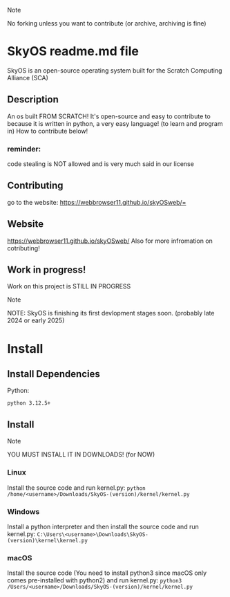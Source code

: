> [!NOTE]
> No forking unless you want to contribute (or archive, archiving is fine)

# SkyOS readme.md file
SkyOS is an open-source operating system built for the Scratch Computing Alliance (SCA)

## Description
An os built FROM SCRATCH! It's open-source and easy to contribute
to because it is written in python, a very easy language! (to learn and program in)
How to contribute below!

### reminder:
code stealing is NOT allowed and is very much said in our license

## Contributing
go to the website: https://webbrowser11.github.io/skyOSweb/=

## Website
https://webbrowser11.github.io/skyOSweb/
Also for more infromation on cotributing!

## Work in progress!
Work on this project is STILL IN PROGRESS
 
>[!NOTE]
>NOTE: SkyOS is finishing its first devlopment stages soon. (probably late 2024 or early 2025)


# Install

## Install Dependencies
Python:
```
python 3.12.5+
```

## Install
>[!NOTE]
>YOU MUST INSTALL IT IN DOWNLOADS! (for NOW)
### Linux
Install the source code and run kernel.py:
`python /home/<username>/Downloads/SkyOS-(version)/kernel/kernel.py`
### Windows
Install a python interpreter and then install the source code and run kernel.py:
`C:\Users\<username>\Downloads\SkyOS-(version)\kernel\kernel.py`
### macOS
Install the source code (You need to install python3 since macOS only comes pre-installed with python2) and run kernel.py:
 `python3 /Users/<username>/Downloads/SkyOS-(version)/kernel/kernel.py`
